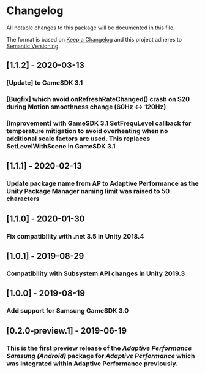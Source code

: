 # Changelog
All notable changes to this package will be documented in this file.

The format is based on [Keep a Changelog](http://keepachangelog.com/en/1.0.0/)
and this project adheres to [Semantic Versioning](http://semver.org/spec/v2.0.0.html).

## [1.1.2] - 2020-03-13

### [Update] to GameSDK 3.1 
### [Bugfix] which avoid onRefreshRateChanged() crash on S20 during Motion smoothness change (60Hz <-> 120Hz) 
### [Improvement] with GameSDK 3.1 SetFrequLevel callback for temperature mitigation to avoid overheating when no additional scale factors are used. This replaces SetLevelWithScene in GameSDK 3.1   

## [1.1.1] - 2020-02-13

### Update package name from AP to Adaptive Performance as the Unity Package Manager naming limit was raised to 50 characters

## [1.1.0] - 2020-01-30

### Fix compatibility with .net 3.5 in Unity 2018.4

## [1.0.1] - 2019-08-29

### Compatibility with Subsystem API changes in Unity 2019.3

## [1.0.0] - 2019-08-19

### Add support for Samsung GameSDK 3.0

## [0.2.0-preview.1] - 2019-06-19

### This is the first preview release of the *Adaptive Performance Samsung (Android)* package for *Adaptive Performance* which was integrated within Adaptive Performance previously.
